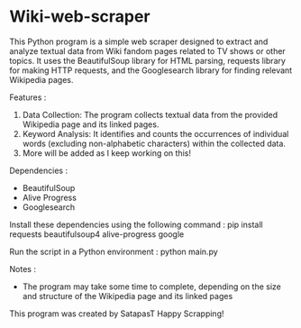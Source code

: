 # Wiki-web-scraper
This Python program is a simple web scraper designed to extract and analyze textual data from Wiki fandom pages related to TV shows or other topics. It uses the BeautifulSoup library for HTML parsing, requests library for making HTTP requests, and the Googlesearch library for finding relevant Wikipedia pages.


Features :
1) Data Collection: The program collects textual data from the provided Wikipedia page and its linked pages.
2) Keyword Analysis: It identifies and counts the occurrences of individual words (excluding non-alphabetic characters) within the collected data.
3) More will be added as I keep working on this!


Dependencies :
- BeautifulSoup
- Alive Progress
- Googlesearch


Install these dependencies using the following command :
pip install requests beautifulsoup4 alive-progress google


Run the script in a Python environment :
python main.py


Notes :
- The program may take some time to complete, depending on the size and structure of the Wikipedia page and its linked pages


This program was created by SatapasT
Happy Scrapping!